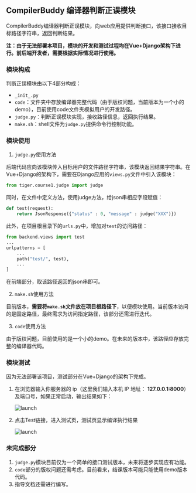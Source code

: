 ## CompilerBuddy 编译器判断正误模块

CompilerBuddy编译器判断正误模块，向web应用提供判断接口，该接口接收目标路径字符串，返回判断结果。

**注：由于无法部署本项目，模块的开发和测试过程均在Vue+Django架构下进行。前后端开发者，需要根据实际情况进行使用。**

### 模块构成

判断正误模块由以下4部分构成：

- `_init_.py`
- `code`：文件夹中存放编译器完整代码（由于版权问题，当前版本为一个小的demo），目前使用code文件夹模拟用户的开发路径。
- `judge.py`：判断正误模块实现，接收路径信息，返回执行结果。
- `make.sh`：shell文件为`judge.py`提供命令行控制功能。

### 模块使用

1. `judge.py`使用方法

后端代码应向该模块传入目标用户的文件路径字符串，该模块返回结果字符串。在Vue+Django的架构下，需要在Django应用的`views.py`文件中引入该模块：

```Python
from tiger.course1.judge import judge
```

同时，在文件中定义方法，使用judge方法，给json串相应字段赋值：

```python
def test(request):
    return JsonResponse({"status" : 0, "message" : judge("XXX")})
```

此外，在项目根目录下的`urls.py`中，增加对`test`的访问路径：

```python
from backend.views import test
...
urlpatterns = [
    ...
    path("test/", test),
    ...
]
```

在前端部分，取该路径返回的json串即可。

2. `make.sh`使用方法

目前版本，**需要将`make.sh`文件放在项目根路径下**，以便模块使用。当前版本访问的是固定路径，最终需求为访问指定路径，该部分还需进行迭代。

3. `code`使用方法

由于版权问题，目前使用的是一个小的demo。在未来的版本中，该路径应存放完整的编译器代码。

### 模块测试

因为无法部署该项目，测试部分在Vue+Django的架构下完成。

1. 在浏览器输入你服务器的 ip（这里我们输入本机 IP 地址： **127.0.0.1:8000**） 及端口号，如果正常启动，输出结果如下：

   ![launch](../img/homepage.png)

2. 点击Test链接，进入测试页，测试页显示编译执行结果

   ![launch](../img/test.png)

### 未完成部分

1. `judge.py`模块目前仅为一个简单的接口测试版本，未来将逐步实现应有功能。
2. `code`部分的版权问题还需考虑。目前看来，结课版本可能只能使用demo版本代码。
3. 指导文档还需进行编写。